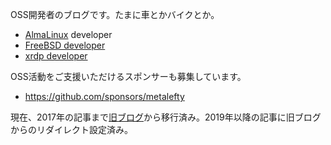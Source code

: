 OSS開発者のブログです。たまに車とかバイクとか。

- [AlmaLinux](https://almalinux.org) developer
- [FreeBSD developer](https://people.freebsd.org/~meta/)
- [xrdp developer](https://github.com/neutrinolabs/xrdp)

OSS活動をご支援いただけるスポンサーも募集しています。
- https://github.com/sponsors/metalefty

現在、2017年の記事まで[旧ブログ](https://w.vmeta.jp/tdiary/)から移行済み。2019年以降の記事に旧ブログからのリダイレクト設定済み。
